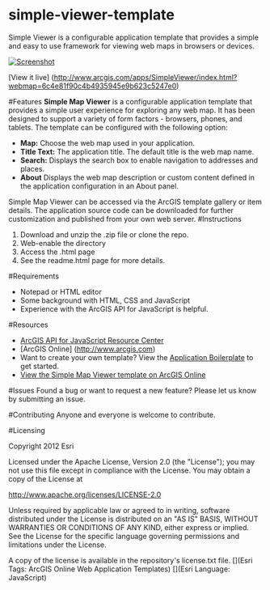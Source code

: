 simple-viewer-template
==========================

Simple Viewer is a configurable application template that provides a simple and easy to use framework for viewing web maps in browsers or devices.

[![Screenshot](https://dl.dropboxusercontent.com/u/24627279/screenshots/simple_th.png "Screenshot")](http://www.arcgis.com/apps/SimpleViewer/index.html?webmap=6c4e81f90c4b4935945e9b623c5247e0)


[View it live] (http://www.arcgis.com/apps/SimpleViewer/index.html?webmap=6c4e81f90c4b4935945e9b623c5247e0)

#Features
**Simple Map Viewer** is a configurable application template that provides a simple user experience for exploring any web map. It has been designed to support a variety of form factors - browsers, phones, and tablets. The template can be configured with the following option: 

- **Map:** Choose the web map used in your application. 
- **Title Text:** The application title. The default title is the web map name.
- **Search:** Displays the search box to enable navigation to addresses and places. 
- **About** Displays the web map description or custom content defined in the application configuration in an About panel. 

Simple Map Viewer can be accessed via the ArcGIS template gallery or item details. The application source code can be downloaded for further customization and published from your own web server.
#Instructions

1. Download and unzip the .zip file or clone the repo. 
2. Web-enable the directory
3. Access the .html page 
4. See the readme.html page for more details. 


#Requirements

- Notepad or HTML editor
- Some background with HTML, CSS and JavaScript
- Experience with the ArcGIS API for JavaScript is helpful. 

#Resources

- [ArcGIS API for JavaScript Resource Center](http://help.arcgis.com/en/webapi/javascript/arcgis/index.html)
- [ArcGIS Online] (http://www.arcgis.com)
- Want to create your own template? View the [Application Boilerplate](https://github.com/Esri/application-boilerplate-js) to get started. 
- [View the Simple Map Viewer template on ArcGIS Online](http://www.arcgis.com/home/item.html?id=9ae78842d98a4178bd4a794449324349)

#Issues
Found a bug or want to request a new feature? Please let us know by submitting an issue. 

#Contributing
Anyone and everyone is welcome to contribute. 

#Licensing 

Copyright 2012 Esri

Licensed under the Apache License, Version 2.0 (the "License"); you may not use this file except in compliance with the License. You may obtain a copy of the License at

http://www.apache.org/licenses/LICENSE-2.0

Unless required by applicable law or agreed to in writing, software distributed under the License is distributed on an "AS IS" BASIS, WITHOUT WARRANTIES OR CONDITIONS OF ANY KIND, either express or implied. See the License for the specific language governing permissions and limitations under the License.

A copy of the license is available in the repository's license.txt file.
[](Esri Tags: ArcGIS Online Web Application Templates) 
[](Esri Language: JavaScript)
